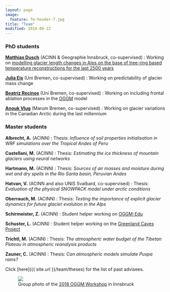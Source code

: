 ```yaml
---
layout: page
image:
  feature: fm-header-7.jpg
title: "Team"
modified: 2018-09-22
---
```


### PhD students

<b><u> <a href="http://acinn.uibk.ac.at/persons/matthias_dusch">Matthias Dusch</a></u></b> (ACINN & Geographie Innsbruck, co-supervised)
: Working on [modelling glacier length changes in Alps on the base of tree-ring based temperature reconstructions for the last 2500 years](http://acinn.uibk.ac.at/research/ice-and-climate/projects/glacier-length)

<b><u> <a href="https://www.google.com/url?sa=t&rct=j&q=&esrc=s&source=web&cd=11&ved=2ahUKEwjd5vat3M7dAhUCtIsKHYIIC40QFjAKegQIBBAB&url=https%3A%2F%2Fwww.geographie.uni-bremen.de%2Findex.php%3Foption%3Dcom_jresearch%26view%3Dmember%26task%3Dshow%26id%3D81&usg=AOvVaw1Y9ciN7wx4RrZ89nv0XAOM">Julia Eis</a></u></b> (Uni Bremen, co-supervised)
: Working on predictability of glacier mass change

<b><u> <a href="https://www.researchgate.net/profile/Beatriz_Recinos">Beatriz Recinos</a></u></b> (Uni Bremen, co-supervised)
: Working on including frontal ablation processes in the [OGGM](http://oggm.org) model

<b><u> <a href="https://www.marum.de/en/Anouk-Vlug.html">Anouk Vlug</a></u></b> (Marum Bremen, co-supervised)
: Working on glacier variations in the Canadian Arctic during the last millennium



### Master students

**Albrecht, A.** (ACINN)
: Thesis: *Influence of soil properties initialisation in WRF simulations over the Tropical Andes of Peru*

**Castellani, M.** (ACINN)
: Thesis: *Estimating the ice thickness of mountain glaciers using neural networks*

**Hartmann, M.** (ACINN)
: Thesis: *Sources of air masses and moisture during wet and dry spells in the Rio Santa basin, Peruvian Andes*

**Hatvan, V.** (ACINN and also UNIS Svalbard, co-supervised)
: Thesis: *Evaluation of the physical SNOWPACK model under arctic conditions*

**Oberrauch, M.** (ACINN)
: Thesis: *Testing the importance of explicit glacier dynamics for future glacier evolution in the Alps*

**Schirmeister, Z.** (ACINN)
: Student helper working on [OGGM-Edu](http://edu.oggm.org)

**Schuster, L.** (ACINN)
: Student helper working on the [Greenland Caves Project](https://northeastgreenlandcavesproject.com/)

**Trichtl, M.** (ACINN)
: Thesis: *The atmospheric water budget of the Tibetan Plateau in atmospheric reanalysis products*

**Zauner, C.** (ACINN)
: Thesis: *Can atmospheric models simulate Puspa rains?*


Click [here]({{ site.url }}/team/theses) for the list of past advisees.

<figure>
    <a href="https://oggm.org/img/blog/3rd_workshop/group_s.jpeg"><img src="https://oggm.org/img/blog/3rd_workshop/group_s.jpeg"></a>
    <figcaption>Group photo of the <u><a href="https://oggm.org/2018/06/29/3nd-oggm-worshop-summary/">2018 OGGM Workshop</a></u> in Innsbruck</figcaption>
</figure>
